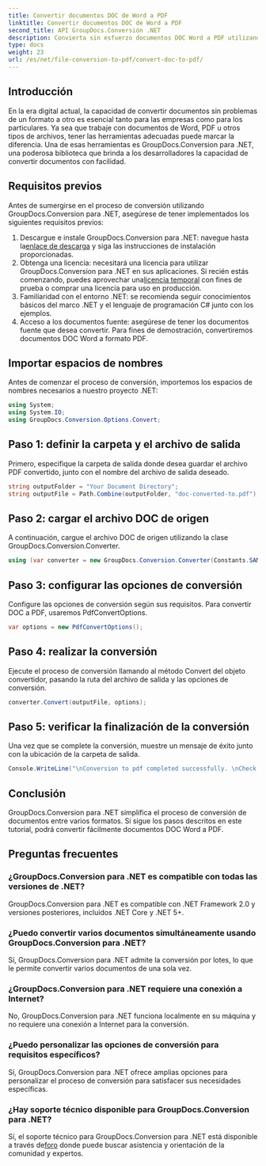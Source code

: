 ```yaml
---
title: Convertir documentos DOC de Word a PDF
linktitle: Convertir documentos DOC de Word a PDF
second_title: API GroupDocs.Conversión .NET
description: Convierta sin esfuerzo documentos DOC Word a PDF utilizando GroupDocs.Conversion para .NET. Siga nuestra guía paso a paso para una conversión de documentos perfecta.
type: docs
weight: 23
url: /es/net/file-conversion-to-pdf/convert-doc-to-pdf/
---
```

## Introducción
En la era digital actual, la capacidad de convertir documentos sin problemas de un formato a otro es esencial tanto para las empresas como para los particulares. Ya sea que trabaje con documentos de Word, PDF u otros tipos de archivos, tener las herramientas adecuadas puede marcar la diferencia. Una de esas herramientas es GroupDocs.Conversion para .NET, una poderosa biblioteca que brinda a los desarrolladores la capacidad de convertir documentos con facilidad.
## Requisitos previos
Antes de sumergirse en el proceso de conversión utilizando GroupDocs.Conversion para .NET, asegúrese de tener implementados los siguientes requisitos previos:
1.  Descargue e instale GroupDocs.Conversion para .NET: navegue hasta la[enlace de descarga](https://releases.groupdocs.com/conversion/net/) y siga las instrucciones de instalación proporcionadas.
2. Obtenga una licencia: necesitará una licencia para utilizar GroupDocs.Conversion para .NET en sus aplicaciones. Si recién estás comenzando, puedes aprovechar una[licencia temporal](https://purchase.groupdocs.com/temporary-license/) con fines de prueba o comprar una licencia para uso en producción.
3. Familiaridad con el entorno .NET: se recomienda seguir conocimientos básicos del marco .NET y el lenguaje de programación C# junto con los ejemplos.
4. Acceso a los documentos fuente: asegúrese de tener los documentos fuente que desea convertir. Para fines de demostración, convertiremos documentos DOC Word a formato PDF.

## Importar espacios de nombres
Antes de comenzar el proceso de conversión, importemos los espacios de nombres necesarios a nuestro proyecto .NET:
```csharp
using System;
using System.IO;
using GroupDocs.Conversion.Options.Convert;
```
## Paso 1: definir la carpeta y el archivo de salida
Primero, especifique la carpeta de salida donde desea guardar el archivo PDF convertido, junto con el nombre del archivo de salida deseado.
```csharp
string outputFolder = "Your Document Directory";
string outputFile = Path.Combine(outputFolder, "doc-converted-to.pdf");
```
## Paso 2: cargar el archivo DOC de origen
A continuación, cargue el archivo DOC de origen utilizando la clase GroupDocs.Conversion.Converter.
```csharp
using (var converter = new GroupDocs.Conversion.Converter(Constants.SAMPLE_DOC))
```
## Paso 3: configurar las opciones de conversión
Configure las opciones de conversión según sus requisitos. Para convertir DOC a PDF, usaremos PdfConvertOptions.
```csharp
var options = new PdfConvertOptions();
```
## Paso 4: realizar la conversión
Ejecute el proceso de conversión llamando al método Convert del objeto convertidor, pasando la ruta del archivo de salida y las opciones de conversión.
```csharp
converter.Convert(outputFile, options);
```
## Paso 5: verificar la finalización de la conversión
Una vez que se complete la conversión, muestre un mensaje de éxito junto con la ubicación de la carpeta de salida.
```csharp
Console.WriteLine("\nConversion to pdf completed successfully. \nCheck output in {0}", outputFolder);
```

## Conclusión
GroupDocs.Conversion para .NET simplifica el proceso de conversión de documentos entre varios formatos. Si sigue los pasos descritos en este tutorial, podrá convertir fácilmente documentos DOC Word a PDF.
## Preguntas frecuentes
### ¿GroupDocs.Conversion para .NET es compatible con todas las versiones de .NET?
GroupDocs.Conversion para .NET es compatible con .NET Framework 2.0 y versiones posteriores, incluidos .NET Core y .NET 5+.
### ¿Puedo convertir varios documentos simultáneamente usando GroupDocs.Conversion para .NET?
Sí, GroupDocs.Conversion para .NET admite la conversión por lotes, lo que le permite convertir varios documentos de una sola vez.
### ¿GroupDocs.Conversion para .NET requiere una conexión a Internet?
No, GroupDocs.Conversion para .NET funciona localmente en su máquina y no requiere una conexión a Internet para la conversión.
### ¿Puedo personalizar las opciones de conversión para requisitos específicos?
Sí, GroupDocs.Conversion para .NET ofrece amplias opciones para personalizar el proceso de conversión para satisfacer sus necesidades específicas.
### ¿Hay soporte técnico disponible para GroupDocs.Conversion para .NET?
 Sí, el soporte técnico para GroupDocs.Conversion para .NET está disponible a través de[foro](https://forum.groupdocs.com/c/conversion/11) donde puede buscar asistencia y orientación de la comunidad y expertos.